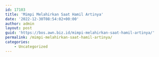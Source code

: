 ```yaml
---
id: 17103
title: 'Mimpi Melahirkan Saat Hamil Artinya'
date: '2022-12-30T08:54:02+00:00'
author: admin
layout: post
guid: 'https://bos.awn.biz.id/mimpi-melahirkan-saat-hamil-artinya/'
permalink: /mimpi-melahirkan-saat-hamil-artinya/
categories:
    - Uncategorized
---
```


